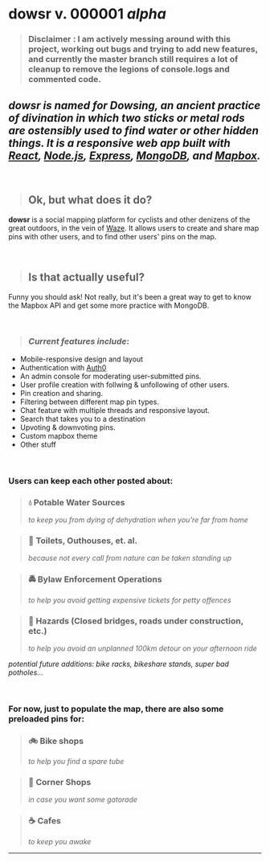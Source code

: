 # **dowsr v. 000001 _alpha_**

>### **Disclaimer** : I am actively messing around with this project, working out bugs and trying to add new features, and currently the master branch still requires a lot of cleanup to remove the legions of console.logs and commented code.

## _**dowsr** is named for Dowsing, an ancient practice of divination in which two sticks or metal rods are ostensibly used to find water or other hidden things. It is a responsive web app built with [React](https://reactjs.org/), [Node.js](https://nodejs.org/), [Express](https://expressjs.org/), [MongoDB](https://www.mongodb.com/), and [Mapbox](https://www.mapbox.com/)._

<br>

> ## **Ok, but what does it do?**

**dowsr** is a social mapping platform for cyclists and other denizens of the great outdoors, in the vein of [Waze](https://www.waze.com/). It allows users to create and share map pins with other users, and to find other users' pins on the map.

<br>

> ## **Is that actually useful?**

Funny you should ask! Not really, but it's been a great way to get to know the Mapbox API and get some more practice with MongoDB.

<br>

> ### _Current features include_:

- Mobile-responsive design and layout
- Authentication with [Auth0](https://auth0.com/)
- An admin console for moderating user-submitted pins.
- User profile creation with follwing & unfollowing of other users.
- Pin creation and sharing.
- Filtering between different map pin types.
- Chat feature with multiple threads and responsive layout.
- Search that takes you to a destination
- Upvoting & downvoting pins.
- Custom mapbox theme
- Other stuff

<br>

### Users can keep each other posted about:

> ### 💧 Potable Water Sources
>
> _to keep you from dying of dehydration when you're far from home_

> ### 💩 Toilets, Outhouses, et. al.
>
> _because not every call from nature can be taken standing up_

> ### 🚔 Bylaw Enforcement Operations
>
> _to help you avoid getting expensive tickets for petty offences_

> ### 🚧 Hazards (Closed bridges, roads under construction, etc.)
>
> _to help you avoid an unplanned 100km detour on your afternoon ride_

_potential future additions: bike racks, bikeshare stands, super bad potholes..._

<br>

### For now, just to populate the map, there are also some preloaded pins for:

> ### 🚲 Bike shops
>
> _to help you find a spare tube_

> ### 🏪 Corner Shops
>
> _in case you want some gatorade_

> ### ☕ Cafes
>
> _to keep you awake_

---
